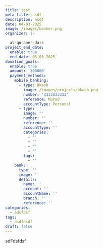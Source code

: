 ```yaml
---
title: test
meta_title: asdf
description: asdf
date: 04-03-2025
image: /images/banner.png
organizer: |-

  al-quraner-dars
project_end_date:
  enable: true
  end_date: 05-03-2025
donation_goals:
  enable: true
  amount: '300000'
  payment_methods:
    mobile_banking:
      - type: Bkash
        image: /images/projects/bkash.png
        number: '3333333333'
        reference: Murad
        accountType: Personal
      - type: ''
        image: ''
        number: ''
        reference: ''
        accountType: ''
        categories:
          - ''
          - ''
          - ''
          - ''
        tags:
          - ''
    bank:
      type: ''
      image: ''
      details:
        name: ''
        account: ''
        accountName: ''
        branch: ''
        reference: ''
categories:
  - adsfdsf
tags:
  - asdfasdf
draft: false
---
```

sdFdsfdsf
